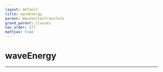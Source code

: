 ```yaml
---
layout: default
title: waveEnergy
parent: WaveVortexTransform
grand_parent: Classes
nav_order: 177
mathjax: true
---
```


#  waveEnergy




---

